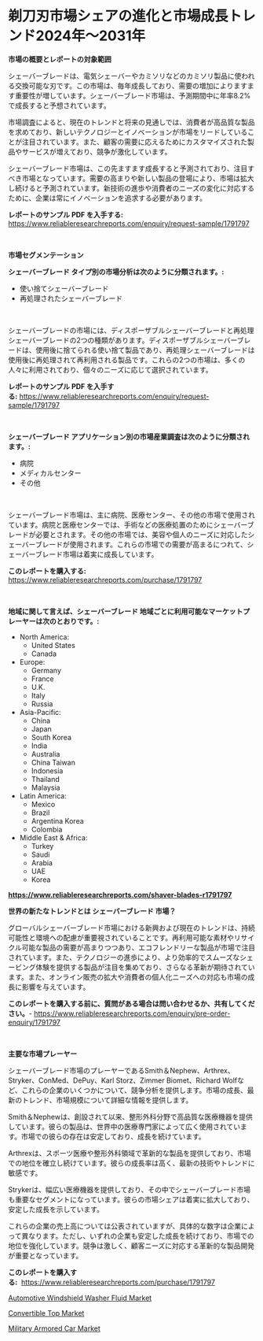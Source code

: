 <p><h1>剃刀刃市場シェアの進化と市場成長トレンド2024年〜2031年</h1></p><p><strong>市場の概要とレポートの対象範囲</strong></p>
<p><p>シェーバーブレードは、電気シェーバーやカミソリなどのカミソリ製品に使われる交換可能な刃です。この市場は、毎年成長しており、需要の増加によりますます重要性が増しています。シェーバーブレード市場は、予測期間中に年率8.2%で成長すると予想されています。</p><p>市場調査によると、現在のトレンドと将来の見通しでは、消費者が高品質な製品を求めており、新しいテクノロジーとイノベーションが市場をリードしていることが注目されています。また、顧客の需要に応えるためにカスタマイズされた製品やサービスが増えており、競争が激化しています。</p><p>シェーバーブレード市場は、この先ますます成長すると予測されており、注目すべき市場となっています。需要の高まりや新しい製品の登場により、市場は拡大し続けると予測されています。新技術の進歩や消費者のニーズの変化に対応するために、企業は常にイノベーションを追求する必要があります。</p></p>
<p><strong>レポートのサンプル PDF を入手する:</strong> <a href="https://www.reliableresearchreports.com/enquiry/request-sample/1791797">https://www.reliableresearchreports.com/enquiry/request-sample/1791797</a></p>
<p>&nbsp;</p>
<p><strong>市場セグメンテーション</strong></p>
<p><strong>シェーバーブレード タイプ別の市場分析は次のように分類されます。:</strong></p>
<p><ul><li>使い捨てシェーバーブレード</li><li>再処理されたシェーバーブレード</li></ul></p>
<p>&nbsp;</p>
<p><p>シェーバーブレードの市場には、ディスポーザブルシェーバーブレードと再処理シェーバーブレードの2つの種類があります。ディスポーザブルシェーバーブレードは、使用後に捨てられる使い捨て製品であり、再処理シェーバーブレードは使用後に再処理されて再利用される製品です。これらの2つの市場は、多くの人々に利用されており、個々のニーズに応じて選択されています。</p></p>
<p><strong>レポートのサンプル PDF を入手する:</strong>&nbsp;<a href="https://www.reliableresearchreports.com/enquiry/request-sample/1791797">https://www.reliableresearchreports.com/enquiry/request-sample/1791797</a></p>
<p>&nbsp;</p>
<p><strong> シェーバーブレード アプリケーション別の市場産業調査は次のように分類されます。:</strong></p>
<p><ul><li>病院</li><li>メディカルセンター</li><li>その他</li></ul></p>
<p>&nbsp;</p>
<p><p>シェーバーブレード市場は、主に病院、医療センター、その他の市場で使用されています。病院と医療センターでは、手術などの医療処置のためにシェーバーブレードが必要とされます。その他の市場では、美容や個人のニーズに対応したシェーバーブレードが使用されます。これらの市場での需要が高まるにつれて、シェーバーブレード市場は着実に成長しています。</p></p>
<p><strong>このレポートを購入する:</strong>&nbsp; <a href="https://www.reliableresearchreports.com/purchase/1791797">https://www.reliableresearchreports.com/purchase/1791797</a></p>
<p>&nbsp;</p>
<p><strong>地域に関して言えば、シェーバーブレード 地域ごとに利用可能なマーケットプレーヤーは次のとおりです。:</strong></p>
<p><ul>
    <li>
        North America:
        <ul>
            <li>United States</li>
            <li>Canada</li>
        </ul>
    </li>
    <li>
        Europe:
        <ul>
            <li>Germany</li>
            <li>France</li>
            <li>U.K.</li>
            <li>Italy</li>
            <li>Russia</li>
        </ul>
    </li>
    <li>
        Asia-Pacific:
        <ul>
            <li>China</li>
            <li>Japan</li>
            <li>South Korea</li>
            <li>India</li>
            <li>Australia</li>
            <li>China Taiwan</li>
            <li>Indonesia</li>
            <li>Thailand</li>
            <li>Malaysia</li>
        </ul>
    </li>
    <li>
        Latin America:
        <ul>
            <li>Mexico</li>
            <li>Brazil</li>
            <li>Argentina Korea</li>
            <li>Colombia</li>
        </ul>
    </li>
    <li>
        Middle East & Africa:
        <ul>
            <li>Turkey</li>
            <li>Saudi</li>
            <li>Arabia</li>
            <li>UAE</li>
            <li>Korea</li>
        </ul>
    </li>
    </ul></p>
<p><strong><a href="https://www.reliableresearchreports.com/shaver-blades-r1791797">https://www.reliableresearchreports.com/shaver-blades-r1791797</a></strong>&nbsp;</p>
<p><strong>世界の新たなトレンドとは シェーバーブレード 市場？</strong></p>
<p><p>グローバルシェーバーブレード市場における新興および現在のトレンドは、持続可能性と環境への配慮が重要視されていることです。再利用可能な素材やリサイクル可能な製品の需要が高まりつつあり、エコフレンドリーな製品が市場で注目されています。また、テクノロジーの進歩により、より効率的でスムーズなシェービング体験を提供する製品が注目を集めており、さらなる革新が期待されています。また、オンライン販売の拡大や消費者の個人化ニーズへの対応も市場の成長に影響を与えています。</p></p>
<p><strong>このレポートを購入する前に、質問がある場合は問い合わせるか、共有してください。</strong>- <a href="https://www.reliableresearchreports.com/enquiry/pre-order-enquiry/1791797">https://www.reliableresearchreports.com/enquiry/pre-order-enquiry/1791797</a></p>
<p>&nbsp;</p>
<p><strong>主要な市場プレーヤー</strong></p>
<p><p>シェーバーブレード市場のプレーヤーであるSmith＆Nephew、Arthrex、Stryker、ConMed、DePuy、Karl Storz、Zimmer Biomet、Richard Wolfなど、これらの企業のいくつかについて、競争分析を提供します。市場の成長、最新のトレンド、市場規模について詳細な情報を提供します。</p><p>Smith＆Nephewは、創設されて以来、整形外科分野で高品質な医療機器を提供しています。彼らの製品は、世界中の医療専門家によって広く使用されています。市場での彼らの存在は安定しており、成長を続けています。 </p><p>Arthrexは、スポーツ医療や整形外科領域で革新的な製品を提供しており、市場での地位を確立し続けています。彼らの成長率は高く、最新の技術やトレンドに敏感です。</p><p>Strykerは、幅広い医療機器を提供しており、その中でシェーバーブレード市場も重要なセグメントになっています。彼らの市場シェアは着実に拡大しており、安定した成長を示しています。</p><p>これらの企業の売上高については公表されていますが、具体的な数字は企業によって異なります。ただし、いずれの企業も安定した成長を続けており、市場での地位を強化しています。競争は激しく、顧客ニーズに対応する革新的な製品開発が重要となっています。</p></p>
<p><strong>このレポートを購入する:</strong>&nbsp;&nbsp;<a href="https://www.reliableresearchreports.com/purchase/1791797">https://www.reliableresearchreports.com/purchase/1791797</a></p>
<p><p><a href="https://www.linkedin.com/pulse/automotive-windshield-washer-fluid-market-size-furnishes-clnse?trackingId=eNY0Xzwolir6l7VlnyUO2Q%3D%3D">Automotive Windshield Washer Fluid Market</a></p><p><a href="https://www.linkedin.com/pulse/convertible-top-market-size-evaluating-its-trends-growth-ytv8e?trackingId=3yc887EFBEXP22Y98gm8xg%3D%3D">Convertible Top Market</a></p><p><a href="https://www.linkedin.com/pulse/military-armored-car-market-provides-detailed-segmentation-ziybe?trackingId=x8tYjyQu2U3lNCyJoJ4LDg%3D%3D">Military Armored Car Market</a></p></p>